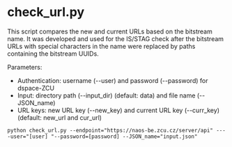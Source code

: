# check_url.py

This script compares the new and current URLs based on the bitstream name. 
It was developed and used for the IS/STAG check after the bitstream URLs with special characters in the name were replaced by paths containing the bitstream UUIDs.

Parameters:
- Authentication: username (--user) and password (--password) for dspace-ZCU
- Input: directory path (--input_dir) (default: data) and file name (--JSON_name)
- URL keys: new URL key (--new_key) and current URL key (--curr_key) (default: new_url and cur_url)

```
python check_url.py --endpoint="https://naos-be.zcu.cz/server/api" ----user="[user] "--password=[password] --JSON_name="input.json"
```
